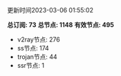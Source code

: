 更新时间2023-03-06 01:55:02

**总订阅: 73**
**总节点: 1148**
**有效节点: 495**
- v2ray节点: 276
- ss节点: 174
- trojan节点: 44
- ssr节点: 1
